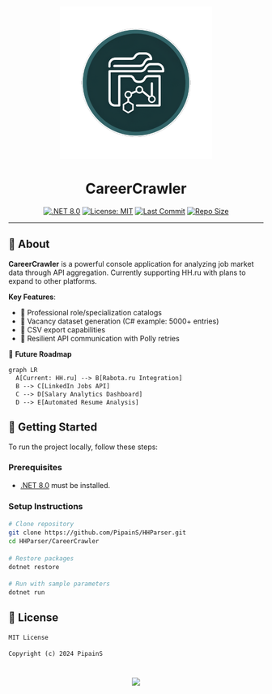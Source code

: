 <!-- Logo Section -->
<div align="center">
  <img src="CareerCrawler/assets/logo/career-crawler-logo.png" alt="CareerCrawler Logo" width="300">
  <h1>CareerCrawler</h1>
</div>

<!-- Status Badges -->
<div align="center">

[![.NET 8.0](https://img.shields.io/badge/.NET-8.0-512BD4?logo=.net&style=flat-square)](https://dotnet.microsoft.com)
[![License: MIT](https://img.shields.io/badge/License-MIT-blue.svg?style=flat-square)](LICENSE)
[![Last Commit](https://img.shields.io/github/last-commit/PipainS/HHParser?color=green&logo=git&style=flat-square)](https://github.com/PipainS/HHParser/commits/main)
[![Repo Size](https://img.shields.io/github/repo-size/PipainS/HHParser?color=informational&style=flat-square)](https://github.com/PipainS/HHParser)

</div>

---

## 📖 About

**CareerCrawler** is a powerful console application for analyzing job market data through API aggregation. Currently supporting HH.ru with plans to expand to other platforms.

**Key Features**:
- 🎯 Professional role/specialization catalogs
- 💾 Vacancy dataset generation (C# example: 5000+ entries)
- 📁 CSV export capabilities
- 🔁 Resilient API communication with Polly retries

🔮 **Future Roadmap**
```mermaid
graph LR
  A[Current: HH.ru] --> B[Rabota.ru Integration]
  B --> C[LinkedIn Jobs API]
  C --> D[Salary Analytics Dashboard]
  D --> E[Automated Resume Analysis]
```
## 🚀 Getting Started

To run the project locally, follow these steps:

### Prerequisites
- [.NET 8.0](https://dotnet.microsoft.com/) must be installed.

### Setup Instructions

```bash
# Clone repository
git clone https://github.com/PipainS/HHParser.git
cd HHParser/CareerCrawler

# Restore packages
dotnet restore

# Run with sample parameters
dotnet run
```
## 📜 License

```text
MIT License

Copyright (c) 2024 PipainS
```
<div align="center" style="margin-top: 40px"> <img src="https://img.shields.io/badge/Made%20with-♥%20in%20C%23-blue?style=for-the-badge"> </div> 
